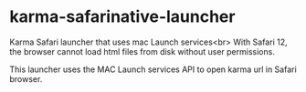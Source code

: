 # karma-safarinative-launcher
Karma Safari launcher that uses mac Launch services<br\>
With Safari 12, the browser cannot load html files from disk without user permissions.

This launcher uses the MAC Launch services API to open karma url in Safari browser.
